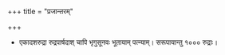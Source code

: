 +++
title = "प्रजान्तरम्"

+++
- एकादशरुद्रा रुद्रपार्षदाश् चापि भृगुसूनवः भूतायाम् पत्न्याम्। सरूपायान्तु १००० रुद्राः।
